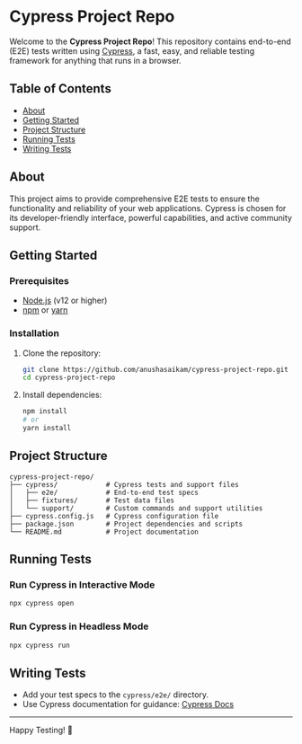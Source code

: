 # Cypress Project Repo

Welcome to the **Cypress Project Repo**! This repository contains end-to-end (E2E) tests written using [Cypress](https://www.cypress.io/), a fast, easy, and reliable testing framework for anything that runs in a browser.

## Table of Contents

- [About](#about)
- [Getting Started](#getting-started)
- [Project Structure](#project-structure)
- [Running Tests](#running-tests)
- [Writing Tests](#writing-tests)

## About

This project aims to provide comprehensive E2E tests to ensure the functionality and reliability of your web applications. Cypress is chosen for its developer-friendly interface, powerful capabilities, and active community support.

## Getting Started

### Prerequisites

- [Node.js](https://nodejs.org/) (v12 or higher)
- [npm](https://www.npmjs.com/) or [yarn](https://yarnpkg.com/)

### Installation

1. Clone the repository:

   ```bash
   git clone https://github.com/anushasaikam/cypress-project-repo.git
   cd cypress-project-repo
   ```

2. Install dependencies:

   ```bash
   npm install
   # or
   yarn install
   ```

## Project Structure

```text
cypress-project-repo/
├── cypress/            # Cypress tests and support files
│   ├── e2e/            # End-to-end test specs
│   ├── fixtures/       # Test data files
│   └── support/        # Custom commands and support utilities
├── cypress.config.js   # Cypress configuration file
├── package.json        # Project dependencies and scripts
└── README.md           # Project documentation
```

## Running Tests

### Run Cypress in Interactive Mode

```bash
npx cypress open
```

### Run Cypress in Headless Mode

```bash
npx cypress run
```

## Writing Tests

- Add your test specs to the `cypress/e2e/` directory.
- Use Cypress documentation for guidance: [Cypress Docs](https://docs.cypress.io/)

---

Happy Testing! 🚀
